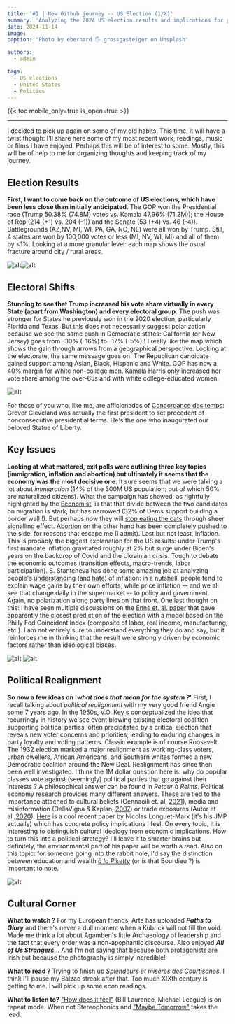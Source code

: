 ```yaml
---
title: '#1 | New Github journey -- US Election (1/X)'
summary: 'Analyzing the 2024 US election results and implications for political realignment, with thoughts on recent cultural recommendations.'
date: 2024-11-14
image:
caption: 'Photo by eberhard 🖐 grossgasteiger on Unsplash'

authors:
  - admin

tags:
  - US elections
  - United States
  - Politics
---
```



{{< toc mobile_only=true is_open=true >}}

---

I decided to pick up again on some of my old habits. This time, it will have a twist though: I'll share here some of my most recent work, readings, music or films I have enjoyed. Perhaps this will be of interest to some. Mostly, this will be of help to me for organizing thoughts and keeping track of my journey.

## Election Results

**First, I want to come back on the outcome of US elections, which have been less close than initially anticipated**. The GOP won the Presidential race (Trump 50.38% (74.8M) votes vs. Kamala 47.96% (71.2M)); the House of Rep (214 (+1) vs. 204 (-1)) and the Senate (53 (+4) vs. 46 (-4)). Battlegrounds (AZ,NV, MI, WI, PA, GA, NC, NE) were all won by Trump. Still, 4 states are won by 100,000 votes or less (MI, NV, WI, MI) and all of them by <1%. Looking at a more granular level: each map shows the usual fracture around city / rural areas.

![alt](US-1.png)![alt](US-2.png)

## Electoral Shifts

**Stunning to see that Trump increased his vote share virtually in every State (apart from Washington) and every electoral group**. The push was stronger for States he previously won in the 2020 election, particularly Florida and Texas. But this does not necessarily suggest polarization because we see the same push in Democratic states: California (or New Jersey) goes from -30% (-16%) to -17% (-5%) ! I really like the map which shows the gain through arrows from a geographical perspective. Looking at the electorate, the same message goes on. The Republican candidate gained support among Asian, Black, Hispanic and White. GOP has now a 40% margin for White non-college men. Kamala Harris only increased her vote share among the over-65s and with white college-educated women.

![alt](US-3.png)

For those of you who, like me, are afficionados of [Concordance des temps](https://www.radiofrance.fr/franceculture/podcasts/concordance-des-temps): Grover Cleveland was actually the first president to set precedent of nonconsecutive presidential terms. He's the one who inaugurated our beloved Statue of Liberty.

## Key Issues

**Looking at what mattered, exit polls were outlining three key topics (immigration, inflation and abortion) but ultimately it seems that the economy was the most decisive one**. It sure seems that we were talking a lot about *immigration* (14% of the 300M US population; out of which 50% are naturalized citizens). What the campaign has showed, as rightfully highlighted by the [Economist](https://www.economist.com/united-states/2024/10/08/donald-trump-is-preparing-an-assault-on-americas-immigration-system), is that that divide between the two candidates on migration is stark, but has narrowed (32% of Dems support building a border wall !). But perhaps now they will [stop eating the cats](https://www.youtube.com/watch?v=3BrCvZmSnKA) through sheer signalling effect. [Abortion](https://www.nytimes.com/interactive/2024/11/06/us/elections/abortion-ballot-results-laws-election.html?smtyp=cur&smid=tw-nytimes) on the other hand has been completely pushed to the side, for reasons that escape me (I admit). Last but not least, inflation. This is probably the biggest explanation for the US results: under Trump's first mandate inflation gravitated roughly at 2% but surge under Biden's years on the backdrop of Covid and the Ukrainian crisis. Tough to debate the economic outcomes (transition effects, macro-trends, labor participation). S. Stantcheva has done some amazing job at analyzing people's [understanding](https://www.sciencedirect.com/science/article/pii/S0304393224001053) (and [hate](https://x.com/S_Stantcheva/status/1774800430792339835)) of inflation: in a nutshell, people tend to explain wage gains by their own efforts, while price inflation -- and we all see that change daily in the supermarket -- to policy and government. Again, no polarization along party lines on that front. One last thought on this: I have seen multiple discussions on the [Enns et. al. paper](https://t.co/VJvX57TGvb) that gave apparently the closest prediction of the election with a model based on the Philly Fed Coincident Index (composite of labor, real income, manufacturing, etc.). I am not entirely sure to understand everything they do and say, but it reinforces me in thinking that the result were strongly driven by economic factors rather than ideological biases.

![alt](US-4.png)
![alt](US-5.png)

## Political Realignment

**So now a few ideas on '*what does that mean for the system ?*'** First, I recall talking about *political realignment* with my very good friend Angie some 7 years ago. In the 1950s, V.O. Key s conceptualized the idea that recurringly in history we see event blowing existing electoral coalition supporting political parties, often precipitated by a critical election that reveals new voter concerns and priorities, leading to enduring changes in party loyalty and voting patterns. Classic example is of course Roosevelt. The 1932 election marked a major realignment as working-class voters, urban dwellers, African Americans, and Southern whites formed a new Democratic coalition around the New Deal. Realignment has since then been well investigated. I think the 1M dollar question here is: why do popular classes vote against (seemingly) political parties that go against their interests ? A philosophical answer can be found in *Retour à Reims*. Political economy research provides many different answers. These are tied to the importance attached to cultural beliefs (Gennaoili et. al, [2021](https://academic.oup.com/qje/article/136/4/2371/6368349)), media and misinformation (DellaVigna & Kaplan, [2007](https://academic.oup.com/qje/article/122/3/1187/1879517)) or trade exposures (Autor et al.,[2020](https://www.aeaweb.org/articles?id=10.1257/aer.20170011)). [Here](https://nicolaslonguetmarx.github.io/PartyLines_NLM.pdf) is a cool recent paper by Nicolas Longuet-Marx (it's his JMP actually) which has concrete policy implications I feel. On every topic, it is interesting to distinguish cultural ideology from economic implications. How to turn this into a political strategy? I'll leave it to smarter brains but definitely, the environmental part of his paper will be worth a read. Also on this topic: for someone going into the rabbit hole, I'd say the distinction between education and wealth *[à la Piketty](https://ideas.repec.org/p/hal/psewpa/hal-02878211.html)* (or is that Bourdieu ?) is important to note. 

![alt](US-6.png)

## Cultural Corner

**What to watch ?** For my European friends, Arte has uploaded ***Paths to Glory*** and there's never a dull moment when a Kubrick will not fill the void. Made me think a lot about Agamben's little Archaeology of leadership and the fact that every order was a non-apophantic discourse. Also enjoyed ***All of Us Strangers***... And I'm not saying that because both protagonists are Irish but because the photography is simply incredible!

**What to read ?** Trying to finish up *Splendeurs et misères des Courtisanes*. I think I'll pause my Balzac streak after that. Too much XIXth century is getting to me. I will pick up some econ readings.

**What to listen to?** ["How does it feel"](https://open.spotify.com/track/58Fn57zPev74zPB3G3Nqr3?si=23a83f728a804774) (Bill Laurance, Michael League) is on repeat mode. When not Stereophonics and ["Maybe Tomorrow"](https://open.spotify.com/track/6SXy02aTZU3ysoGUixYCz0?si=050735637bde4c23) takes the lead.
